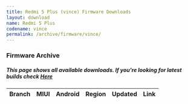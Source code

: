 ```yaml
---
title: Redmi 5 Plus (vince) Firmware Downloads
layout: download
name: Redmi 5 Plus
codename: vince
permalink: /archive/firmware/vince/
---
```



### Firmware Archive
##### This page shows all available downloads. If you're looking for latest builds check [Here](/firmware/vince/)


<div class="table-responsive-md" id="table-wrapper">
<table id="firmware" class="compact table table-striped table-hover table-sm">
    <thead class="thead-dark">
        <tr>
            <th>Branch</th>
            <th>MIUI</th>
            <th>Android</th>
            <th>Region</th>
            <th>Updated</th>
            <th>Link</th>
        </tr>
    </thead>
    <script>loadFirmwareDownloads('vince', 'full')</script>
</table>
</div>
